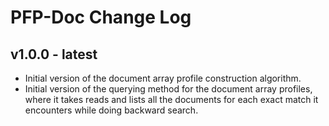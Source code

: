 # PFP-Doc Change Log

## v1.0.0 - latest
- Initial version of the document array profile construction algorithm.
- Initial version of the querying method for the document array profiles, where it takes reads and lists all the documents for each exact match it encounters while doing backward search.